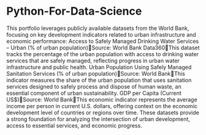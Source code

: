 # Python-For-Data-Science
This portfolio leverages publicly available datasets from the World Bank, focusing on key development indicators related to urban infrastructure and economic performance:
Access to Safely Managed Drinking Water Services – Urban (% of urban population)Source: World Bank Data360This dataset tracks the percentage of the urban population with access to drinking water services that are safely managed, reflecting progress in urban water infrastructure and public health.
Urban Population Using Safely Managed Sanitation Services (% of urban population)Source: World BankThis indicator measures the share of the urban population that uses sanitation services designed to safely process and dispose of human waste, an essential component of urban sustainability.
GDP per Capita (Current US$)Source: World BankThis economic indicator represents the average income per person in current U.S. dollars, offering context on the economic development level of countries or regions over time.
These datasets provide a strong foundation for analyzing the intersection of urban development, access to essential services, and economic progress.

